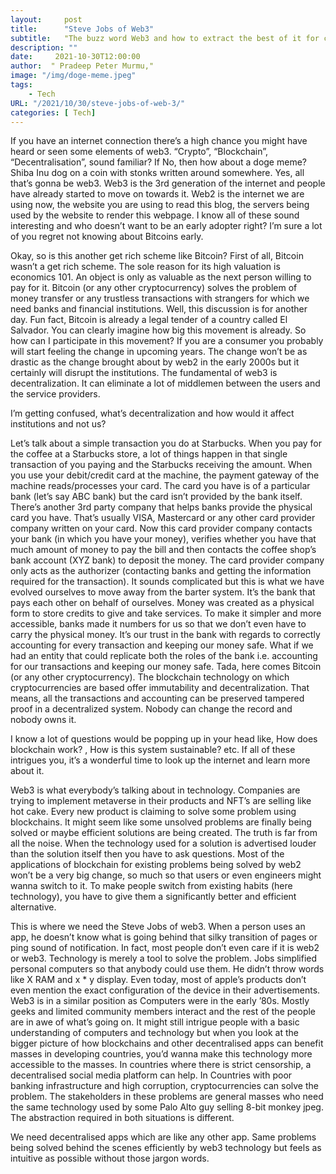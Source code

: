 ```yaml
---
layout:     post
title:      "Steve Jobs of Web3"
subtitle:   "The buzz word Web3 and how to extract the best of it for consumers."
description: ""
date:     2021-10-30T12:00:00
author:  " Pradeep Peter Murmu,"
image: "/img/doge-meme.jpeg"
tags:
    - Tech
URL: "/2021/10/30/steve-jobs-of-web-3/"
categories: [ Tech]
---
```


If you have an internet connection there’s a high chance you might have heard or seen some elements of web3. “Crypto”, “Blockchain”, “Decentralisation”, sound familiar? If No, then how about a doge meme? Shiba Inu dog on a coin with stonks written around somewhere. Yes, all that’s gonna be web3. Web3 is the 3rd generation of the internet and people have already started to move on towards it. Web2 is the internet we are using now, the website you are using to read this blog, the servers being used by the website to render this webpage. I know all of these sound interesting and who doesn’t want to be an early adopter right? I’m sure a lot of you regret not knowing about Bitcoins early.

Okay, so is this another get rich scheme like Bitcoin? First of all, Bitcoin wasn’t a get rich scheme. The sole reason for its high valuation is economics 101. An object is only as valuable as the next person willing to pay for it. Bitcoin (or any other cryptocurrency) solves the problem of money transfer or any trustless transactions with strangers for which we need banks and financial institutions. Well, this discussion is for another day. Fun fact, Bitcoin is already a legal tender of a country called El Salvador. You can clearly imagine how big this movement is already. So how can I participate in this movement? If you are a consumer you probably will start feeling the change in upcoming years. The change won’t be as drastic as the change brought about by web2 in the early 2000s but it certainly will disrupt the institutions. The fundamental of web3 is decentralization. It can eliminate a lot of middlemen between the users and the service providers.

I’m getting confused, what’s decentralization and how would it affect institutions and not us?

Let’s talk about a simple transaction you do at Starbucks. When you pay for the coffee at a Starbucks store, a lot of things happen in that single transaction of you paying and the Starbucks receiving the amount. When you use your debit/credit card at the machine, the payment gateway of the machine reads/processes your card. The card you have is of a particular bank (let’s say ABC bank) but the card isn’t provided by the bank itself. There’s another 3rd party company that helps banks provide the physical card you have. That’s usually VISA, Mastercard or any other card provider company written on your card. Now this card provider company contacts your bank (in which you have your money), verifies whether you have that much amount of money to pay the bill and then contacts the coffee shop’s bank account (XYZ bank) to deposit the money. The card provider company only acts as the authorizer (contacting banks and getting the information required for the transaction). It sounds complicated but this is what we have evolved ourselves to move away from the barter system. It’s the bank that pays each other on behalf of ourselves. Money was created as a physical form to store credits to give and take services. To make it simpler and more accessible, banks made it numbers for us so that we don’t even have to carry the physical money. It’s our trust in the bank with regards to correctly accounting for every transaction and keeping our money safe. What if we had an entity that could replicate both the roles of the bank i.e. accounting for our transactions and keeping our money safe. Tada, here comes Bitcoin (or any other cryptocurrency). The blockchain technology on which cryptocurrencies are based offer immutability and decentralization. That means, all the transactions and accounting can be preserved tampered proof in a decentralized system. Nobody can change the record and nobody owns it.

I know a lot of questions would be popping up in your head like, How does blockchain work? , How is this system sustainable? etc. If all of these intrigues you, it’s a wonderful time to look up the internet and learn more about it.

Web3 is what everybody’s talking about in technology. Companies are trying to implement metaverse in their products and NFT’s are selling like hot cake. Every new product is claiming to solve some problem using blockchains. It might seem like some unsolved problems are finally being solved or maybe efficient solutions are being created. The truth is far from all the noise. When the technology used for a solution is advertised louder than the solution itself then you have to ask questions. Most of the applications of blockchain for existing problems being solved by web2 won’t be a very big change, so much so that users or even engineers might wanna switch to it. To make people switch from existing habits (here technology), you have to give them a significantly better and efficient alternative.

This is where we need the Steve Jobs of web3. When a person uses an app, he doesn’t know what is going behind that silky transition of pages or ping sound of notification. In fact, most people don’t even care if it is web2 or web3. Technology is merely a tool to solve the problem. Jobs simplified personal computers so that anybody could use them. He didn’t throw words like X RAM and x * y display. Even today, most of apple’s products don’t even mention the exact configuration of the device in their advertisements. Web3 is in a similar position as Computers were in the early ’80s. Mostly geeks and limited community members interact and the rest of the people are in awe of what’s going on. It might still intrigue people with a basic understanding of computers and technology but when you look at the bigger picture of how blockchains and other decentralised apps can benefit masses in developing countries, you’d wanna make this technology more accessible to the masses. In countries where there is strict censorship, a decentralised social media platform can help. In Countries with poor banking infrastructure and high corruption, cryptocurrencies can solve the problem. The stakeholders in these problems are general masses who need the same technology used by some Palo Alto guy selling 8-bit monkey jpeg. The abstraction required in both situations is different.

We need decentralised apps which are like any other app. Same problems being solved behind the scenes efficiently by web3 technology but feels as intuitive as possible without those jargon words.